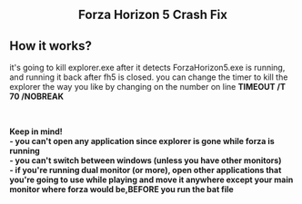 <h2 align="center">Forza Horizon 5 Crash Fix</h2>

<h2>How it works?</h2>
it's going to kill explorer.exe after it detects ForzaHorizon5.exe is running, and running it back after fh5 is closed. you can change the timer to kill the explorer the way you like by changing on the number on line <b>TIMEOUT /T 70 /NOBREAK<b>
<p><br>

<p>
<b>Keep in mind!</b><br>
  - you <b>can't</b> open any application since explorer is gone while forza is running<br>
  - you <b>can't</b> switch between windows (unless you have other monitors)<br>
  - if you're running dual monitor (or more), open other applications that you're going to use while playing and move it anywhere except your main monitor where forza would be,<b>BEFORE</b> you run the bat file<br>
</p>

